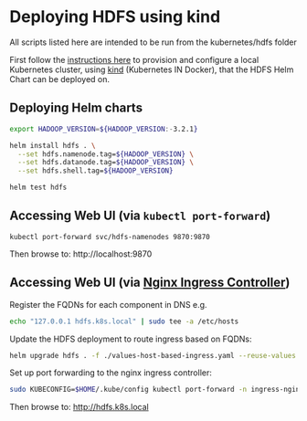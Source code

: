 # Deploying HDFS using kind
All scripts listed here are intended to be run from the kubernetes/hdfs folder

First follow the [instructions here](../../kind-deployment.md) to provision and configure a local Kubernetes cluster, using [kind](https://kind.sigs.k8s.io/) (Kubernetes IN Docker), that the HDFS Helm Chart can be deployed on.

## Deploying Helm charts

```bash
export HADOOP_VERSION=${HADOOP_VERSION:-3.2.1}

helm install hdfs . \
  --set hdfs.namenode.tag=${HADOOP_VERSION} \
  --set hdfs.datanode.tag=${HADOOP_VERSION} \
  --set hdfs.shell.tag=${HADOOP_VERSION}

helm test hdfs
```

## Accessing Web UI (via `kubectl port-forward`)

```
kubectl port-forward svc/hdfs-namenodes 9870:9870
```

Then browse to: http://localhost:9870


## Accessing Web UI (via [Nginx Ingress Controller](https://github.com/kubernetes/ingress-nginx))

Register the FQDNs for each component in DNS e.g.
```bash
echo "127.0.0.1 hdfs.k8s.local" | sudo tee -a /etc/hosts
```

Update the HDFS deployment to route ingress based on FQDNs:
```bash
helm upgrade hdfs . -f ./values-host-based-ingress.yaml --reuse-values
```

Set up port forwarding to the nginx ingress controller:
```bash
sudo KUBECONFIG=$HOME/.kube/config kubectl port-forward -n ingress-nginx svc/ingress-nginx 80:80
```

Then browse to: http://hdfs.k8s.local
